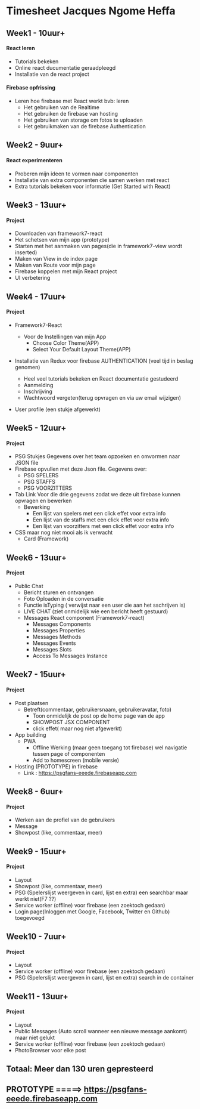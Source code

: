 # Timesheet Jacques Ngome Heffa
## Week1 - 10uur+ 
#### React leren
  - Tutorials bekeken
  - Online react ducumentatie geraadpleegd
  - Installatie van de react project
#### Firebase opfrissing
  - Leren hoe firebase met React werkt bvb: leren
    - Het gebruiken van de Realtime
    - Het gebruiken de firebase van hosting 
    - Het gebruiken van storage om fotos te uploaden
    - Het gebruikmaken van de firebase Authentication


## Week2 - 9uur+
#### React experimenteren
- Proberen mijn ideen te vormen naar componenten
- Installatie van extra componenten die samen werken met react 
- Extra tutorials bekeken voor informatie (Get Started with React)


## Week3 - 13uur+
#### Project 
- Downloaden van framework7-react 
- Het schetsen van mijn app (prototype)
- Starten met het aanmaken van pages(die in framework7-view wordt inserted)
- Maken van View in de index page
- Maken van Route voor mijn page 
- Firebase koppelen met mijn React project
- UI verbetering
 

## Week4 - 17uur+
#### Project
- Framework7-React 
  - Voor de Instellingen van mijn App
    - Choose Color Theme(APP)
    - Select Your Default Layout Theme(APP)
    
- Installatie van Redux voor firebase AUTHENTICATION (veel tijd in beslag genomen)
  - Heel veel tutorials bekeken en React documentatie gestudeerd
  - Aanmelding
  - Inschrijving
  - Wachtwoord vergeten(terug opvragen en via uw email wijzigen)
- User profile (een stukje afgewerkt)

## Week5 - 12uur+
#### Project
- PSG Stukjes Gegevens over het team opzoeken en omvormen naar JSON file
- Firebase opvullen met deze Json file. Gegevens over:
  - PSG SPELERS
  - PSG STAFFS
  - PSG VOORZITTERS
- Tab Link Voor die drie gegevens zodat we deze uit firebase kunnen opvragen en bewerken
  - Bewerking
    - Een lijst van spelers met een click effet voor extra info
    - Een lijst van de staffs met een click effet voor extra info
    - Een lijst van voorzitters met een click effet voor extra info
- CSS maar nog niet mooi als ik verwacht 
  - Card (Framework)

## Week6 - 13uur+
#### Project
- Public Chat 
  - Bericht sturen en ontvangen
  - Foto Oploaden in de conversatie
  - Functie isTyping ( verwijst naar een user die aan het sschrijven is)
  - LIVE CHAT (ziet onmidelijk wie een bericht heeft gestuurd)
  - Messages React component (Framework7-react)
     - Messages Components
     - Messages Properties
     - Messages Methods
     - Messages Events
     - Messages Slots
     - Access To Messages Instance
  
## Week7 - 15uur+
#### Project
- Post plaatsen
  - Betreft(commentaar, gebruikersnaam, gebruikeravatar, foto)
    - Toon onmidelijk de post op de home page van de app
    - SHOWPOST JSX COMPONENT
    - click effet( maar nog niet afgewerkt)
 - App building
   - PWA
      - Offline Werking (maar geen toegang tot firebase) wel navigatie tussen page of componenten
      - Add to homescreen (mobile versie)
 - Hosting (PROTOTYPE) in firebase
   - Link : https://psgfans-eeede.firebaseapp.com
   
## Week8 - 6uur+
#### Project
- Werken aan de profiel van de gebruikers
- Message
- Showpost (like, commentaar, meer)

## Week9 - 15uur+
#### Project
- Layout
- Showpost (like, commentaar, meer)
- PSG (Spelerslijst weergeven in card, lijst en extra) een searchbar maar werkt niet(F7 ??)
- Service worker (offline) voor firebase (een zoektoch gedaan)
- Login page(Inloggen met Google, Facebook, Twitter en Github) toegevoegd

## Week10 - 7uur+
#### Project
- Layout
- Service worker (offline) voor firebase (een zoektoch gedaan)
- PSG (Spelerslijst weergeven in card, lijst en extra) search in de container

## Week11 - 13uur+
#### Project
- Layout
- Public Messages (Auto scroll wanneer een nieuwe message aankomt) maar niet gelukt
- Service worker (offline) voor firebase (een zoektoch gedaan)
- PhotoBrowser voor elke post 

## Totaal: Meer dan 130 uren gepresteerd
## PROTOTYPE =====> https://psgfans-eeede.firebaseapp.com
